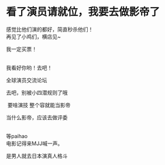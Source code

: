 # 看了演员请就位，我要去做影帝了


感觉比他们演的都好，简直秒杀他们！<br />
再见了小鸡们，横店见~<br />


我一定买票！<br />
<br />
<img src="static/image/smiley/default/lol.gif" smilieid="12" border="0" alt="" /><img src="static/image/smiley/default/lol.gif" smilieid="12" border="0" alt="" /><img src="static/image/smiley/default/lol.gif" smilieid="12" border="0" alt="" />

我看好你哟！去吧！

全球演员交流论坛

去吧，别被小四潜规则了哦

<img src="static/image/smiley/default/lol.gif" smilieid="12" border="0" alt="" /> 要啥演技 整个容就能当影帝

当什么影帝，应该去做评委<img id="aimg_xDqLY" onclick="zoom(this, this.src, 0, 0, 0)" class="zoom" src="https://cdn.jsdelivr.net/gh/hishis/forum-master/public/images/patch.gif" onmouseover="img_onmouseoverfunc(this)" onload="thumbImg(this)" border="0" alt="" />

<br />
 等paihao<br />
电影记得来MJJ喊一声。

是男人就去日本演真人格斗
